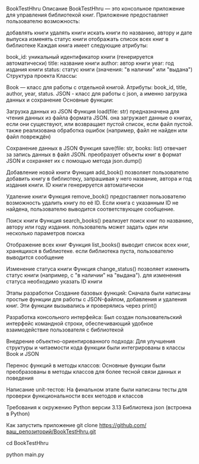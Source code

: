 BookTestHhru
Описание
BookTestHhru — это консольное приложение для управления библиотекой книг. Приложение предоставляет пользователю возможность:

добавлять книги
удалять книги
искать книги по названию, автору и дате выпуска
изменять статус книги
отображать список всех книг в библиотеке
Каждая книга имеет следующие атрибуты:

book_id: уникальный идентификатор книги (генерируется автоматически)
title: название книги
author: автор книги
year: год издания книги
status: статус книги (значения: "в наличии" или "выдана")
Структура проекта
Классы:

Book — класс для работы с отдельной книгой. Атрибуты: book_id, title, author, year, status.
JSON - класс для работы с json, а именно загрузка данных и сохранение
Основные функции:

Загрузка данных из JSON
Функция load(file: str) предназначена для чтения данных из файла формата JSON. она загружает данные о книгах, если они существуют, или возвращает пустой список, если файл пустой. также реализована обработка ошибок (например, файл не найден или файл повреждён)

Сохранение данных в JSON
Функция save(file: str, books: list) отвечает за запись данных в файл JSON. преобразует объекты книг в формат JSON и сохраняет их с помощью метода json.dump()

Добавление новой книги
Функция add_book() позволяет пользователю добавить книгу в библиотеку, запрашивая у него название, автора и год издания книги. ID книги генерируется автоматически

Удаление книги
Функция remove_book() предоставляет пользователю возможность удалить книгу по её ID. Если книга с указанным ID не найдена, пользователю выводится соответствующее сообщение.

Поиск книги
Функция search_books() реализует поиск книг по названию, автору или году издания. пользователь может задать один или несколько параметров поиска

Отображение всех книг
Функция list_books() выводит список всех книг, хранящихся в библиотеке. если библиотека пуста, пользователю выводится сообщение

Изменение статуса книги
Функция change_status() позволяет изменить статус книги (например, с "в наличии" на "выдана"). для изменения статуса необходимо указать ID книги

Этапы разработки
Создание базовых функций:
Сначала были написаны простые функции для работы с JSON-файлом, добавления и удаления книг. Эти функции вызывались и проверялись через print()

Разработка консольного интерфейса:
Был создан пользовательский интерфейс командной строки, обеспечивающий удобное взаимодействие пользователя с библиотекой

Внедрение объектно-ориентированного подхода:
Для улучшения структуры и читаемости кода функции были интегрированы в классы Book и JSON

Перенос функций в методы классов:
Основные функции были преобразованы в методы классов для более тесной связи данных и поведения

Написание unit-тестов:
На финальном этапе были написаны тесты для проверки функциональности всех методов и классов

Требования к окружению
Python версии 3.13
Библиотека json (встроена в Python)

Как запустить приложение
git clone https://github.com/ваш_репозиторий/BookTestHhru.git

cd BookTestHhru

python main.py


